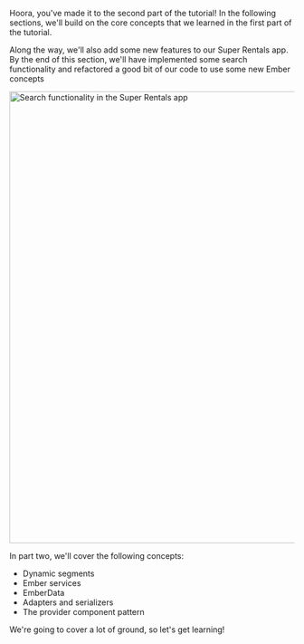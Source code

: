 <!-- Heads up! This is a generated file, do not edit directly. You can find the source at https://github.com/ember-learn/super-rentals-tutorial/blob/master/src/markdown/tutorial/part-2/index.md -->

Hoora, you've made it to the second part of the tutorial! In the following sections, we'll build on the core concepts that we learned in the first part of the tutorial.

Along the way, we'll also add some new features to our Super Rentals app. By the end of this section, we'll have implemented some search functionality and refactored a good bit of our code to use some new Ember concepts

<img src="/images/tutorial/part-2/provider-components/filtered-results@2x.png" alt="Search functionality in the Super Rentals app" width="1024" height="798">

In part two, we'll cover the following concepts:

- Dynamic segments
- Ember services
- EmberData
- Adapters and serializers
- The provider component pattern

We're going to cover a lot of ground, so let's get learning!
